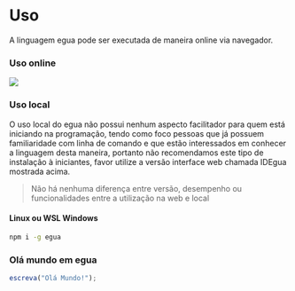 # Uso
A linguagem egua pode ser executada de maneira online via navegador.

### Uso online
<a href="https://egua.tech/egua">
    <img src="https://img.shields.io/badge/IDEgua-Online-red?style=for-the-badge&logo=appveyor">
</a>

### Uso local
O uso local do egua não possui nenhum aspecto facilitador para quem está iniciando na programação, tendo como foco pessoas que já possuem familiaridade com linha de comando e que estão interessados em conhecer a linguagem desta maneira, portanto não recomendamos este tipo de instalação à iniciantes, favor utilize a versão interface web chamada IDEgua mostrada acima.

> Não há nenhuma diferença entre versão, desempenho ou funcionalidades entre a utilização na web e local

#### Linux ou WSL Windows
```bash
npm i -g egua
```

### Olá mundo em egua
```js
escreva("Olá Mundo!");
```
